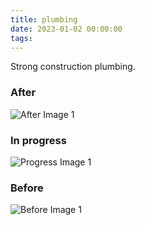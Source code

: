 ```yaml
---
title: plumbing
date: 2023-01-02 00:00:00
tags:
---
```


Strong construction plumbing.

### After

![After Image 1](after_1.jpg)

### In progress

![Progress Image 1](progress_1.jpg)

### Before

![Before Image 1](before_1.jpg)